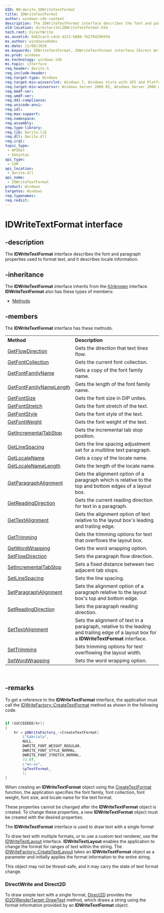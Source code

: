 ```yaml
---
UID: NN:dwrite.IDWriteTextFormat
title: IDWriteTextFormat
author: windows-sdk-content
description: The IDWriteTextFormat interface describes the font and paragraph properties used to format text, and it describes locale information.
old-location: directwrite\IDWriteTextFormat.htm
tech.root: DirectWrite
ms.assetid: 64b2cac3-c4cb-4213-b808-7b279d296939
ms.author: windowssdkdev
ms.date: 11/09/2018
ms.keywords: IDWriteTextFormat, IDWriteTextFormat interface [Direct Write], IDWriteTextFormat interface [Direct Write],described, directwrite.IDWriteTextFormat, dwrite/IDWriteTextFormat
ms.prod: windows
ms.technology: windows-sdk
ms.topic: interface
req.header: dwrite.h
req.include-header: 
req.target-type: Windows
req.target-min-winverclnt: Windows 7, Windows Vista with SP2 and Platform Update for Windows Vista [desktop apps \| UWP apps]
req.target-min-winversvr: Windows Server 2008 R2, Windows Server 2008 with SP2 and Platform Update for Windows Server 2008 [desktop apps \| UWP apps]
req.kmdf-ver: 
req.umdf-ver: 
req.ddi-compliance: 
req.unicode-ansi: 
req.idl: 
req.max-support: 
req.namespace: 
req.assembly: 
req.type-library: 
req.lib: Dwrite.lib
req.dll: Dwrite.dll
req.irql: 
topic_type:
 - APIRef
 - kbSyntax
api_type:
 - COM
api_location:
 - dwrite.dll
api_name:
 - IDWriteTextFormat
product: Windows
targetos: Windows
req.typenames: 
req.redist: 
---
```


# IDWriteTextFormat interface


## -description


The <b>IDWriteTextFormat</b> interface describes the font and paragraph properties used to format text, and it describes locale information.
        


## -inheritance

The <b xmlns:loc="http://microsoft.com/wdcml/l10n">IDWriteTextFormat</b> interface inherits from the <a href="https://msdn.microsoft.com/33f1d79a-33fc-4ce5-a372-e08bda378332">IUnknown</a> interface. <b>IDWriteTextFormat</b> also has these types of members:
<ul>
<li><a href="https://docs.microsoft.com/">Methods</a></li>
</ul>

## -members

The <b>IDWriteTextFormat</b> interface has these methods.
<table class="members" id="memberListMethods">
<tr>
<th align="left" width="37%">Method</th>
<th align="left" width="63%">Description</th>
</tr>
<tr data="declared;">
<td align="left" width="37%">
<a href="https://msdn.microsoft.com/993eb17b-a03a-44f7-b273-a0746db3ed70">GetFlowDirection</a>
</td>
<td align="left" width="63%">
 Gets the direction that text lines flow.

</td>
</tr>
<tr data="declared;">
<td align="left" width="37%">
<a href="https://msdn.microsoft.com/a94cfca5-3a03-4912-9a33-df705a2265cf">GetFontCollection</a>
</td>
<td align="left" width="63%">
 Gets the current font collection.

</td>
</tr>
<tr data="declared;">
<td align="left" width="37%">
<a href="https://msdn.microsoft.com/44d294bf-ec0f-4c75-b10a-2f3e4883b58a">GetFontFamilyName</a>
</td>
<td align="left" width="63%">
 Gets a copy of the font family name.

</td>
</tr>
<tr data="declared;">
<td align="left" width="37%">
<a href="https://msdn.microsoft.com/4bf57fc7-ba5e-44dd-8dd1-47e759842a57">GetFontFamilyNameLength</a>
</td>
<td align="left" width="63%">
 Gets the length of the font family name.

</td>
</tr>
<tr data="declared;">
<td align="left" width="37%">
<a href="https://msdn.microsoft.com/4676d35c-62c2-478c-9ccd-68ed53cba71c">GetFontSize</a>
</td>
<td align="left" width="63%">
 Gets the font  size in DIP unites.

</td>
</tr>
<tr data="declared;">
<td align="left" width="37%">
<a href="https://msdn.microsoft.com/57ff471d-5daa-4657-8bfa-1fd6e173411f">GetFontStretch</a>
</td>
<td align="left" width="63%">
 Gets the font stretch of the text.

</td>
</tr>
<tr data="declared;">
<td align="left" width="37%">
<a href="https://msdn.microsoft.com/53a52196-6640-46b1-afdf-ee5ba9e1ef11">GetFontStyle</a>
</td>
<td align="left" width="63%">
 Gets the font style of the text.

</td>
</tr>
<tr data="declared;">
<td align="left" width="37%">
<a href="https://msdn.microsoft.com/4e8a504e-3afa-4b12-92f8-e2fd7d535bb5">GetFontWeight</a>
</td>
<td align="left" width="63%">
 Gets the font weight of the text.

</td>
</tr>
<tr data="declared;">
<td align="left" width="37%">
<a href="https://msdn.microsoft.com/080c9fe3-3323-4e30-8dbc-fe44e874cf6d">GetIncrementalTabStop</a>
</td>
<td align="left" width="63%">
 Gets the  incremental tab stop position.

</td>
</tr>
<tr data="declared;">
<td align="left" width="37%">
<a href="https://msdn.microsoft.com/d9563d4d-0b7d-4921-b251-6ef1e24105f1">GetLineSpacing</a>
</td>
<td align="left" width="63%">
 Gets the line spacing adjustment set for a multiline text paragraph.

</td>
</tr>
<tr data="declared;">
<td align="left" width="37%">
<a href="https://msdn.microsoft.com/89b35622-0898-4fc5-9871-b75244e4dba6">GetLocaleName</a>
</td>
<td align="left" width="63%">
 Gets a copy of the locale name.

</td>
</tr>
<tr data="declared;">
<td align="left" width="37%">
<a href="https://msdn.microsoft.com/197926ad-ff96-48b3-872b-22a683725ef8">GetLocaleNameLength</a>
</td>
<td align="left" width="63%">
 Gets the length of the locale name.

</td>
</tr>
<tr data="declared;">
<td align="left" width="37%">
<a href="https://msdn.microsoft.com/c05e1b59-0263-45a7-872c-b44b04858a5a">GetParagraphAlignment</a>
</td>
<td align="left" width="63%">
 Gets the alignment option of a paragraph which is  relative to the top and bottom edges of a layout box.

</td>
</tr>
<tr data="declared;">
<td align="left" width="37%">
<a href="https://msdn.microsoft.com/b89cfbab-5063-4c1b-92a8-d8ba067f7148">GetReadingDirection</a>
</td>
<td align="left" width="63%">
 Gets the  current reading direction for text in a paragraph.

</td>
</tr>
<tr data="declared;">
<td align="left" width="37%">
<a href="https://msdn.microsoft.com/0b6d58d8-2ddb-4e60-95ac-27a1aeec7602">GetTextAlignment</a>
</td>
<td align="left" width="63%">
 Gets the alignment option of text relative to the layout box's leading and trailing edge.

</td>
</tr>
<tr data="declared;">
<td align="left" width="37%">
<a href="https://msdn.microsoft.com/6147d0a4-8f50-40c6-864e-734cfef57089">GetTrimming</a>
</td>
<td align="left" width="63%">
 Gets the trimming options for text that overflows the layout box.

</td>
</tr>
<tr data="declared;">
<td align="left" width="37%">
<a href="https://msdn.microsoft.com/b3ce0513-da7e-4645-b677-52dcd2a060d4">GetWordWrapping</a>
</td>
<td align="left" width="63%">
 Gets the word wrapping option.

</td>
</tr>
<tr data="declared;">
<td align="left" width="37%">
<a href="https://msdn.microsoft.com/0eb1648c-b565-46e8-b6db-1fcc6a66b1bd">SetFlowDirection</a>
</td>
<td align="left" width="63%">
 Sets the  paragraph flow direction.

</td>
</tr>
<tr data="declared;">
<td align="left" width="37%">
<a href="https://msdn.microsoft.com/dec68000-2172-4367-a22e-fbc3b3e84851">SetIncrementalTabStop</a>
</td>
<td align="left" width="63%">
 Sets a fixed distance between two adjacent tab stops.

</td>
</tr>
<tr data="declared;">
<td align="left" width="37%">
<a href="https://msdn.microsoft.com/3629779a-5e50-43ea-b161-dd17598b5b43">SetLineSpacing</a>
</td>
<td align="left" width="63%">
 Sets the  line spacing.

</td>
</tr>
<tr data="declared;">
<td align="left" width="37%">
<a href="https://msdn.microsoft.com/a6eb8aea-3945-471d-a34a-c2f3221dfeaf">SetParagraphAlignment</a>
</td>
<td align="left" width="63%">
 Sets the alignment option of a paragraph relative to the layout box's top and bottom edge.

</td>
</tr>
<tr data="declared;">
<td align="left" width="37%">
<a href="https://msdn.microsoft.com/fb26241c-e97e-43d3-9f0a-0a9f932d8483">SetReadingDirection</a>
</td>
<td align="left" width="63%">
Sets the paragraph reading direction.

</td>
</tr>
<tr data="declared;">
<td align="left" width="37%">
<a href="https://msdn.microsoft.com/2e7554e3-4e0c-45b1-a874-a3054b0e91dc">SetTextAlignment</a>
</td>
<td align="left" width="63%">
Sets the alignment of text in a paragraph, relative to the leading and trailing edge of a layout box for a <b>IDWriteTextFormat</b> interface.

</td>
</tr>
<tr data="declared;">
<td align="left" width="37%">
<a href="https://msdn.microsoft.com/737eab93-2761-4a59-81e8-ef827be30325">SetTrimming</a>
</td>
<td align="left" width="63%">
 Sets trimming options for text overflowing the layout width.

</td>
</tr>
<tr data="declared;">
<td align="left" width="37%">
<a href="https://msdn.microsoft.com/04c9fc62-d5a3-470b-bcae-4c6570eebdaa">SetWordWrapping</a>
</td>
<td align="left" width="63%">
 Sets the word wrapping option.

</td>
</tr>
</table> 


## -remarks



To get a reference to the <b>IDWriteTextFormat</b> interface, the application must call the <a href="https://msdn.microsoft.com/d6e7caba-5cba-4b6e-b146-10aa6d21cac1">IDWriteFactory::CreateTextFormat</a> method as shown in the following code.


```cpp

if (SUCCEEDED(hr))
{
    hr = pDWriteFactory_->CreateTextFormat(
        L"Gabriola",
        NULL,
        DWRITE_FONT_WEIGHT_REGULAR,
        DWRITE_FONT_STYLE_NORMAL,
        DWRITE_FONT_STRETCH_NORMAL,
        72.0f,
        L"en-us",
        &pTextFormat_
        );
}


```


When creating an <b>IDWriteTextFormat</b> object using the <a href="https://msdn.microsoft.com/d6e7caba-5cba-4b6e-b146-10aa6d21cac1">CreateTextFormat</a> function, the application specifies the  font family, font collection, font weight, font size, and locale name for the text format.

These properties cannot be changed after the <b>IDWriteTextFormat</b> object is created.  To change these properties, a new <b>IDWriteTextFormat</b> object must be created with the desired properties.

The <b>IDWriteTextFormat</b> interface is used to draw text with a single format

To draw text with multiple formats, or to use a custom text renderer, use the <a href="https://msdn.microsoft.com/0d687337-8623-4014-967c-f533072e31cc">IDWriteTextLayout</a> interface.  <b>IDWriteTextLayout</b> enables the application to change the format for ranges of text within the string.  The <a href="https://msdn.microsoft.com/f76f85df-112f-4bc3-b922-a0d7940d2954">IDWriteFactory::CreateTextLayout</a> takes an <b>IDWriteTextFormat</b> object as a parameter and initially applies the format information to the entire string.
      

This object may not be thread-safe, and it may carry the state of text format change.
      

<h3><a id="DirectWrite_and_Direct2D"></a><a id="directwrite_and_direct2d"></a><a id="DIRECTWRITE_AND_DIRECT2D"></a>DirectWrite and Direct2D</h3>
To draw simple text with a single format, <a href="https://msdn.microsoft.com/03b3b91c-9751-4f8d-af24-85067f06930b">Direct2D</a> provides the  <a href="https://msdn.microsoft.com/226de985-0d7a-4891-83a0-b1f022ff8bd3">ID2D1RenderTarget::DrawText</a> method, which draws a string using the format information provided by an <b>IDWriteTextFormat</b> object.



